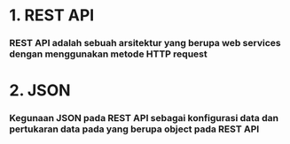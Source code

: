 # 1. REST API

### REST API adalah sebuah arsitektur yang berupa web services dengan menggunakan metode HTTP request

# 2. JSON

### Kegunaan JSON pada REST API sebagai konfigurasi data dan pertukaran data pada yang berupa object pada REST API

